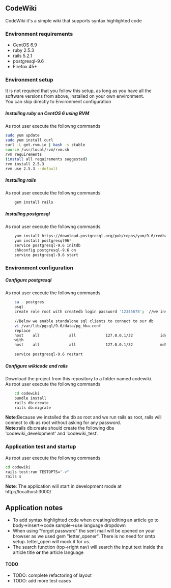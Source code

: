 ## CodeWiki
CodeWiki it's a simple wiki that supports syntax highlighted code

### Environment requirements
- CentOS 6.9
- ruby 2.5.3
- rails 5.2.1
- postgresql-9.6
- Firefox 45+

### Environment setup
It is not required that you follow this setup, as long as you have all the software versions from above, installed on your own environment.<br/>
You can skip directly to Environment configuration
##### Installing ruby on CentOS 6 using RVM
As root user execute the followng commands
```bash
sudo yum update
sudo yum install curl
curl -L get.rvm.io | bash -s stable
source /usr/local/rvm/rvm.sh
rvm requirements
(install all requirements suggested)
rvm install 2.5.3
rvm use 2.5.3 --default
```
##### Installing rails 
As root user execute the followng commands
```bash
    gem install rails
```
    
##### Installing postgresql
As root user execute the followng commands
```bash
    yum install https://download.postgresql.org/pub/repos/yum/9.6/redhat/rhel-6-x86_64/pgdg-centos96-9.6-3.noarch.rpm
    yum install postgresql96*
    service postgresql-9.6 initdb
    chkconfig postgresql-9.6 on
    service postgresql-9.6 start
```


### Environment configuration
##### Configure postgresql
As root user execute the followng commands
```bash
    su - postgres
    psql
    create role root with createdb login password '12345678';  //we installed the db as root so we add root, you can skip this part if you have other user configured
    
    //Below we enable standalone sql clients to connect to our db
    vi /var/lib/pgsql/9.6/data/pg_hba.conf
    replace
    host    all             all             127.0.0.1/32            ident
    with
    host    all             all             127.0.0.1/32            md5
    
    service postgresql-9.6 restart
```

##### Configure wikicode and rails
Download the project from this repository to a folder named codewiki.<br/>
As root user execute the followng commands

```bash
    cd codewiki
    bundle install
    rails db:create
    rails db:migrate

```
**Note**:Because we installed the db as root and we run rails as root, rails will connect to db as root without asking for any password.<br/>
**Note**:rails db:create should create the following dbs 'codewiki_development' and 'codewiki_test'.


### Application test and startup
As root user execute the followng commands
```bash
cd codewiki
rails test:run TESTOPTS="-v"
rails s
```
**Note**: The application will start in development mode at http://localhost:3000/


## Application notes
- To add syntax highlighted code when creating/editing an article go to body->insert->code sample->use language dropdown
- When using "forgot password" the sent mail will be opened on your browser as we used gem "letter_opener". There is no need for smtp setup. letter_open will mock it for us.
- The search function (top->right nav) will search the input text inside the article title **or** the article language

#### TODO
- TODO: complete refactoring of layout
- TODO: add more test cases
